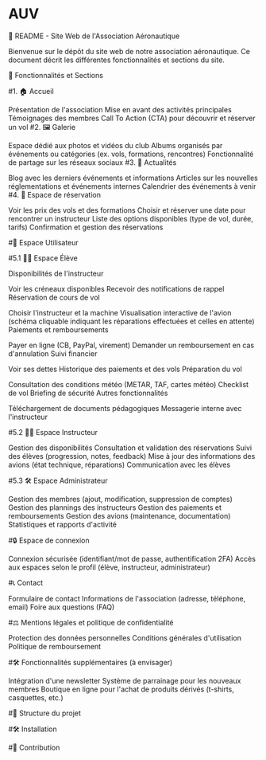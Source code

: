 # AUV

📘 README - Site Web de l'Association Aéronautique

Bienvenue sur le dépôt du site web de notre association aéronautique. Ce document décrit les différentes fonctionnalités et sections du site.

🚀 Fonctionnalités et Sections

#1. 🏠 Accueil

Présentation de l'association
Mise en avant des activités principales
Témoignages des membres
Call To Action (CTA) pour découvrir et réserver un vol
#2. 🖼️ Galerie

Espace dédié aux photos et vidéos du club
Albums organisés par événements ou catégories (ex. vols, formations, rencontres)
Fonctionnalité de partage sur les réseaux sociaux
#3. 📰 Actualités

Blog avec les derniers événements et informations
Articles sur les nouvelles réglementations et événements internes
Calendrier des événements à venir
#4. 📅 Espace de réservation

Voir les prix des vols et des formations
Choisir et réserver une date pour rencontrer un instructeur
Liste des options disponibles (type de vol, durée, tarifs)
Confirmation et gestion des réservations

#👤 Espace Utilisateur

#5.1 🧑‍🎓 Espace Élève

Disponibilités de l'instructeur

Voir les créneaux disponibles
Recevoir des notifications de rappel
Réservation de cours de vol

Choisir l'instructeur et la machine
Visualisation interactive de l'avion (schéma cliquable indiquant les réparations effectuées et celles en attente)
Paiements et remboursements

Payer en ligne (CB, PayPal, virement)
Demander un remboursement en cas d'annulation
Suivi financier

Voir ses dettes
Historique des paiements et des vols
Préparation du vol

Consultation des conditions météo (METAR, TAF, cartes météo)
Checklist de vol
Briefing de sécurité
Autres fonctionnalités

Téléchargement de documents pédagogiques
Messagerie interne avec l'instructeur

#5.2 🧑‍🏫 Espace Instructeur

Gestion des disponibilités
Consultation et validation des réservations
Suivi des élèves (progression, notes, feedback)
Mise à jour des informations des avions (état technique, réparations)
Communication avec les élèves

#5.3 🛠️ Espace Administrateur

Gestion des membres (ajout, modification, suppression de comptes)
Gestion des plannings des instructeurs
Gestion des paiements et remboursements
Gestion des avions (maintenance, documentation)
Statistiques et rapports d'activité

#🔒 Espace de connexion

Connexion sécurisée (identifiant/mot de passe, authentification 2FA)
Accès aux espaces selon le profil (élève, instructeur, administrateur)

#📞 Contact

Formulaire de contact
Informations de l'association (adresse, téléphone, email)
Foire aux questions (FAQ)

#⚖️ Mentions légales et politique de confidentialité

Protection des données personnelles
Conditions générales d'utilisation
Politique de remboursement

#🛠️ Fonctionnalités supplémentaires (à envisager)

Intégration d'une newsletter
Système de parrainage pour les nouveaux membres
Boutique en ligne pour l'achat de produits dérivés (t-shirts, casquettes, etc.)

#📂 Structure du projet

#🛠️ Installation

#🚀 Contribution
